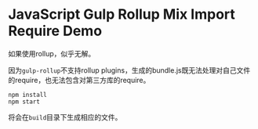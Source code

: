 JavaScript Gulp Rollup Mix Import Require Demo
====================

如果使用rollup，似乎无解。

因为`gulp-rollup`不支持rollup plugins，生成的bundle.js既无法处理对自己文件的require，也无法包含对第三方库的require。

```
npm install
npm start
```

将会在`build`目录下生成相应的文件。